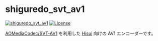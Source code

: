 shiguredo_svt_av1
=================

[![shiguredo_svt_av1](https://img.shields.io/crates/v/shiguredo_svt_av1.svg)](https://crates.io/crates/shiguredo_svt_av1)
[![License](https://img.shields.io/badge/License-Apache%202.0-blue.svg)](https://opensource.org/licenses/Apache-2.0)

[AOMediaCodec/SVT-AV1] を利用した [Hisui] 向けの AV1 エンコーダーです。

[AOMediaCodec/SVT-AV1]: https://gitlab.com/AOMediaCodec/SVT-AV1
[Hisui]: https://github.com/shiguredo/hisui
